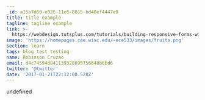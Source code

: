 ```yaml
---
_id: a15a7d60-e026-11e6-8015-bd40ef4447e0
title: title example
tagline: tagline example
link: >-
  https://webdesign.tutsplus.com/tutorials/building-responsive-forms-with-flexbox--cms-26767
image: 'https://homepages.cae.wisc.edu/~ece533/images/fruits.png'
section: learn
tags: blog test testing
name: Robinson Cruzao
email: d4c74594d841139328695756648b6bd6
twitter: '@twitter'
date: '2017-01-21T22:12:00.528Z'
---
```

undefined
